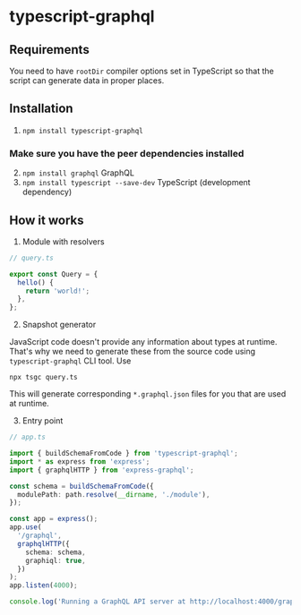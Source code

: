# typescript-graphql

## Requirements

You need to have `rootDir` compiler options set in TypeScript so that the script can generate
data in proper places.

## Installation

1. `npm install typescript-graphql`

### Make sure you have the peer dependencies installed

2. `npm install graphql` GraphQL
3. `npm install typescript --save-dev` TypeScript (development dependency)

## How it works

1. Module with resolvers

```ts
// query.ts

export const Query = {
  hello() {
    return 'world!';
  },
};
```

2. Snapshot generator

JavaScript code doesn't provide any information about types at runtime. That's why we need to
generate these from the source code using `typescript-graphql` CLI tool. Use

`npx tsgc query.ts`

This will generate corresponding `*.graphql.json` files for you that are used at runtime.

3. Entry point

```ts
// app.ts

import { buildSchemaFromCode } from 'typescript-graphql';
import * as express from 'express';
import { graphqlHTTP } from 'express-graphql';

const schema = buildSchemaFromCode({
  modulePath: path.resolve(__dirname, './module'),
});

const app = express();
app.use(
  '/graphql',
  graphqlHTTP({
    schema: schema,
    graphiql: true,
  })
);
app.listen(4000);

console.log('Running a GraphQL API server at http://localhost:4000/graphql');
```

